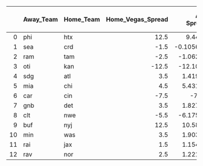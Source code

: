 |    | Away_Team   | Home_Team   |   Home_Vegas_Spread |   Ada Spread |   XgBoost Spread |   Average Predicted Spread | Ada Pick   | XgBoost Pick   | Same Pick?   | Average Pick   |
|---:|:------------|:------------|--------------------:|-------------:|-----------------:|---------------------------:|:-----------|:---------------|:-------------|:---------------|
|  0 | phi         | htx         |                12.5 |     9.4462   |        11.4141   |                  10.4302   | htx        | htx            | Yes          | htx            |
|  1 | sea         | crd         |                -1.5 |    -0.105611 |        -0.243186 |                  -0.174398 | sea        | sea            | Yes          | sea            |
|  2 | ram         | tam         |                -2.5 |    -1.06238  |        -2.71567  |                  -1.88902  | ram        | tam            | No           | ram            |
|  3 | oti         | kan         |               -12.5 |   -12.1019   |       -12.1209   |                 -12.1114   | oti        | oti            | Yes          | oti            |
|  4 | sdg         | atl         |                 3.5 |     1.41972  |         3.41966  |                   2.41969  | atl        | atl            | Yes          | atl            |
|  5 | mia         | chi         |                 4.5 |     5.43103  |         5.0393   |                   5.23517  | mia        | mia            | Yes          | mia            |
|  6 | car         | cin         |                -7.5 |    -7.76     |        -6.80566  |                  -7.28283  | cin        | car            | No           | car            |
|  7 | gnb         | det         |                 3.5 |     1.82754  |         4.16477  |                   2.99616  | det        | gnb            | No           | det            |
|  8 | clt         | nwe         |                -5.5 |    -6.17568  |        -5.88584  |                  -6.03076  | nwe        | nwe            | Yes          | nwe            |
|  9 | buf         | nyj         |                12.5 |    10.5824   |        11.2111   |                  10.8968   | nyj        | nyj            | Yes          | nyj            |
| 10 | min         | was         |                 3.5 |     1.90323  |         3.9106   |                   2.90692  | was        | min            | No           | was            |
| 11 | rai         | jax         |                 1.5 |     1.15465  |         1.09844  |                   1.12655  | jax        | jax            | Yes          | jax            |
| 12 | rav         | nor         |                 2.5 |     1.22132  |         2.39038  |                   1.80585  | nor        | nor            | Yes          | nor            |